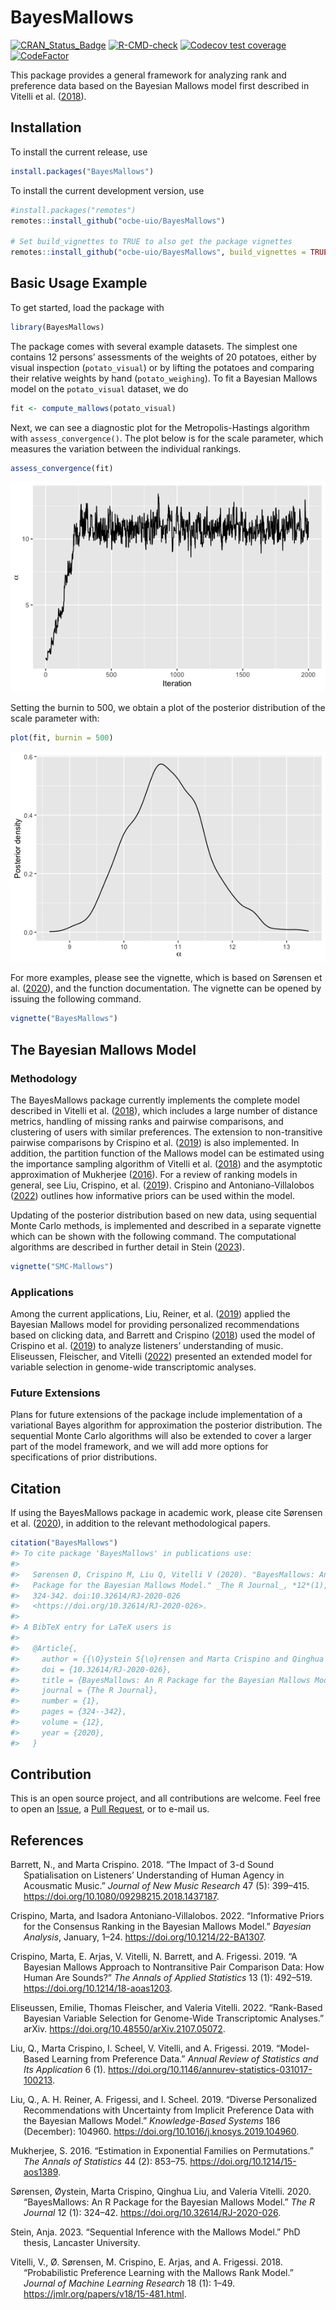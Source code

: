 
<!-- README.md is generated from README.Rmd. Please edit that file -->

# BayesMallows

[![CRAN_Status_Badge](http://www.r-pkg.org/badges/version/BayesMallows)](https://cran.r-project.org/package=BayesMallows)
[![R-CMD-check](https://github.com/ocbe-uio/BayesMallows/workflows/R-CMD-check/badge.svg)](https://github.com/ocbe-uio/BayesMallows/actions)
[![Codecov test
coverage](https://codecov.io/gh/ocbe-uio/BayesMallows/branch/master/graph/badge.svg)](https://app.codecov.io/gh/ocbe-uio/BayesMallows?branch=master)
[![CodeFactor](https://www.codefactor.io/repository/github/ocbe-uio/bayesmallows/badge/develop)](https://www.codefactor.io/repository/github/ocbe-uio/bayesmallows/overview/develop)

This package provides a general framework for analyzing rank and
preference data based on the Bayesian Mallows model first described in
Vitelli et al. ([2018](#ref-vitelli2018)).

## Installation

To install the current release, use

``` r
install.packages("BayesMallows")
```

To install the current development version, use

``` r
#install.packages("remotes")
remotes::install_github("ocbe-uio/BayesMallows")

# Set build_vignettes to TRUE to also get the package vignettes
remotes::install_github("ocbe-uio/BayesMallows", build_vignettes = TRUE)
```

## Basic Usage Example

To get started, load the package with

``` r
library(BayesMallows)
```

The package comes with several example datasets. The simplest one
contains 12 persons’ assessments of the weights of 20 potatoes, either
by visual inspection (`potato_visual`) or by lifting the potatoes and
comparing their relative weights by hand (`potato_weighing`). To fit a
Bayesian Mallows model on the `potato_visual` dataset, we do

``` r
fit <- compute_mallows(potato_visual)
```

Next, we can see a diagnostic plot for the Metropolis-Hastings algorithm
with `assess_convergence()`. The plot below is for the scale parameter,
which measures the variation between the individual rankings.

``` r
assess_convergence(fit)
```

![](man/figures/README-unnamed-chunk-5-1.png)<!-- -->

Setting the burnin to 500, we obtain a plot of the posterior
distribution of the scale parameter with:

``` r
plot(fit, burnin = 500)
```

![](man/figures/README-unnamed-chunk-6-1.png)<!-- -->

For more examples, please see the vignette, which is based on Sørensen
et al. ([2020](#ref-sorensen2020)), and the function documentation. The
vignette can be opened by issuing the following command.

``` r
vignette("BayesMallows")
```

## The Bayesian Mallows Model

### Methodology

The BayesMallows package currently implements the complete model
described in Vitelli et al. ([2018](#ref-vitelli2018)), which includes a
large number of distance metrics, handling of missing ranks and pairwise
comparisons, and clustering of users with similar preferences. The
extension to non-transitive pairwise comparisons by Crispino et al.
([2019](#ref-crispino2019)) is also implemented. In addition, the
partition function of the Mallows model can be estimated using the
importance sampling algorithm of Vitelli et al.
([2018](#ref-vitelli2018)) and the asymptotic approximation of Mukherjee
([2016](#ref-mukherjee2016)). For a review of ranking models in general,
see Liu, Crispino, et al. ([2019](#ref-liu2019)). Crispino and
Antoniano-Villalobos ([2022](#ref-crispino2022)) outlines how
informative priors can be used within the model.

Updating of the posterior distribution based on new data, using
sequential Monte Carlo methods, is implemented and described in a
separate vignette which can be shown with the following command. The
computational algorithms are described in further detail in Stein
([2023](#ref-steinSequentialInferenceMallows2023)).

``` r
vignette("SMC-Mallows")
```

### Applications

Among the current applications, Liu, Reiner, et al.
([2019](#ref-liu2019b)) applied the Bayesian Mallows model for providing
personalized recommendations based on clicking data, and Barrett and
Crispino ([2018](#ref-barrett2018)) used the model of Crispino et al.
([2019](#ref-crispino2019)) to analyze listeners’ understanding of
music. Eliseussen, Fleischer, and Vitelli ([2022](#ref-eliseussen2022))
presented an extended model for variable selection in genome-wide
transcriptomic analyses.

### Future Extensions

Plans for future extensions of the package include implementation of a
variational Bayes algorithm for approximation the posterior
distribution. The sequential Monte Carlo algorithms will also be
extended to cover a larger part of the model framework, and we will add
more options for specifications of prior distributions.

## Citation

If using the BayesMallows package in academic work, please cite Sørensen
et al. ([2020](#ref-sorensen2020)), in addition to the relevant
methodological papers.

``` r
citation("BayesMallows")
#> To cite package 'BayesMallows' in publications use:
#> 
#>   Sørensen Ø, Crispino M, Liu Q, Vitelli V (2020). "BayesMallows: An R
#>   Package for the Bayesian Mallows Model." _The R Journal_, *12*(1),
#>   324-342. doi:10.32614/RJ-2020-026
#>   <https://doi.org/10.32614/RJ-2020-026>.
#> 
#> A BibTeX entry for LaTeX users is
#> 
#>   @Article{,
#>     author = {{\O}ystein S{\o}rensen and Marta Crispino and Qinghua Liu and Valeria Vitelli},
#>     doi = {10.32614/RJ-2020-026},
#>     title = {BayesMallows: An R Package for the Bayesian Mallows Model},
#>     journal = {The R Journal},
#>     number = {1},
#>     pages = {324--342},
#>     volume = {12},
#>     year = {2020},
#>   }
```

## Contribution

This is an open source project, and all contributions are welcome. Feel
free to open an
[Issue](https://github.com/ocbe-uio/BayesMallows/issues), a [Pull
Request](https://github.com/ocbe-uio/BayesMallows/pulls), or to e-mail
us.

## References

<div id="refs" class="references csl-bib-body hanging-indent">

<div id="ref-barrett2018" class="csl-entry">

Barrett, N., and Marta Crispino. 2018. “The Impact of 3-d Sound
Spatialisation on Listeners’ Understanding of Human Agency in Acousmatic
Music.” *Journal of New Music Research* 47 (5): 399–415.
<https://doi.org/10.1080/09298215.2018.1437187>.

</div>

<div id="ref-crispino2022" class="csl-entry">

Crispino, Marta, and Isadora Antoniano-Villalobos. 2022. “Informative
Priors for the Consensus Ranking in the Bayesian Mallows Model.”
*Bayesian Analysis*, January, 1–24. <https://doi.org/10.1214/22-BA1307>.

</div>

<div id="ref-crispino2019" class="csl-entry">

Crispino, Marta, E. Arjas, V. Vitelli, N. Barrett, and A. Frigessi.
2019. “A Bayesian Mallows Approach to Nontransitive Pair Comparison
Data: How Human Are Sounds?” *The Annals of Applied Statistics* 13 (1):
492–519. <https://doi.org/10.1214/18-aoas1203>.

</div>

<div id="ref-eliseussen2022" class="csl-entry">

Eliseussen, Emilie, Thomas Fleischer, and Valeria Vitelli. 2022.
“Rank-Based Bayesian Variable Selection for Genome-Wide Transcriptomic
Analyses.” arXiv. <https://doi.org/10.48550/arXiv.2107.05072>.

</div>

<div id="ref-liu2019" class="csl-entry">

Liu, Q., Marta Crispino, I. Scheel, V. Vitelli, and A. Frigessi. 2019.
“Model-Based Learning from Preference Data.” *Annual Review of
Statistics and Its Application* 6 (1).
<https://doi.org/10.1146/annurev-statistics-031017-100213>.

</div>

<div id="ref-liu2019b" class="csl-entry">

Liu, Q., A. H. Reiner, A. Frigessi, and I. Scheel. 2019. “Diverse
Personalized Recommendations with Uncertainty from Implicit Preference
Data with the Bayesian Mallows Model.” *Knowledge-Based Systems* 186
(December): 104960. <https://doi.org/10.1016/j.knosys.2019.104960>.

</div>

<div id="ref-mukherjee2016" class="csl-entry">

Mukherjee, S. 2016. “Estimation in Exponential Families on
Permutations.” *The Annals of Statistics* 44 (2): 853–75.
<https://doi.org/10.1214/15-aos1389>.

</div>

<div id="ref-sorensen2020" class="csl-entry">

Sørensen, Øystein, Marta Crispino, Qinghua Liu, and Valeria Vitelli.
2020. “BayesMallows: An R Package for the Bayesian Mallows Model.” *The
R Journal* 12 (1): 324–42. <https://doi.org/10.32614/RJ-2020-026>.

</div>

<div id="ref-steinSequentialInferenceMallows2023" class="csl-entry">

Stein, Anja. 2023. “Sequential Inference with the Mallows Model.” PhD
thesis, Lancaster University.

</div>

<div id="ref-vitelli2018" class="csl-entry">

Vitelli, V., Ø. Sørensen, M. Crispino, E. Arjas, and A. Frigessi. 2018.
“Probabilistic Preference Learning with the Mallows Rank Model.”
*Journal of Machine Learning Research* 18 (1): 1–49.
<https://jmlr.org/papers/v18/15-481.html>.

</div>

</div>
